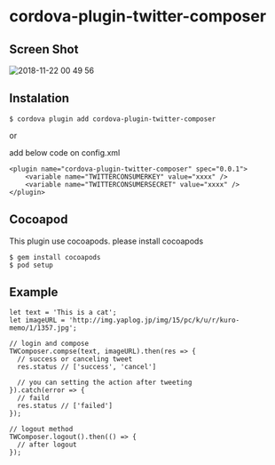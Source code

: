 # cordova-plugin-twitter-composer

## Screen Shot

![2018-11-22 00 49 56](https://user-images.githubusercontent.com/13277036/48852461-bf2afe80-edf0-11e8-9bed-ed28e91ee0d7.png)

## Instalation

```
$ cordova plugin add cordova-plugin-twitter-composer
```

or 

add below code on config.xml
```
<plugin name="cordova-plugin-twitter-composer" spec="0.0.1">
    <variable name="TWITTERCONSUMERKEY" value="xxxx" />
    <variable name="TWITTERCONSUMERSECRET" value="xxxx" />
</plugin>
```

## Cocoapod

This plugin use cocoapods. please install cocoapods

```
$ gem install cocoapods
$ pod setup
```


## Example 

```
let text = 'This is a cat';
let imageURL = 'http://img.yaplog.jp/img/15/pc/k/u/r/kuro-memo/1/1357.jpg';

// login and compose
TWComposer.compse(text, imageURL).then(res => {
  // success or canceling tweet
  res.status // ['success', 'cancel']

  // you can setting the action after tweeting
}).catch(error => {
  // faild
  res.status // ['failed']
});

// logout method
TWComposer.logout().then(() => {
  // after logout
});
```